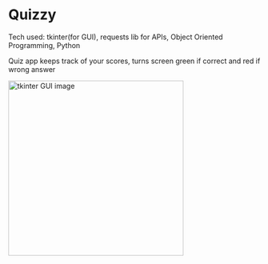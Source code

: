 # Quizzy
Tech used: tkinter(for GUI), requests lib for APIs, Object Oriented Programming, Python<br>

Quiz app keeps track of your scores, turns screen green if correct and red if wrong answer <br>

<p align="left">
  <img src="https://user-images.githubusercontent.com/103744693/201469589-75e2c152-a499-4a83-965c-04033a00492c.png" width="350" title="tkinter GUI image">
</p>

